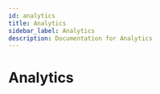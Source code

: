 ```yaml
---
id: analytics
title: Analytics
sidebar_label: Analytics
description: Documentation for Analytics
---
```


# Analytics
